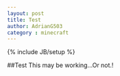 ```yaml
---
layout: post
title: Test
author: AdrianG503
category : minecraft
---
```

{% include JB/setup %}

##Test
This may be working...Or not.!

